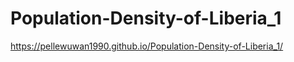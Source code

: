 # Population-Density-of-Liberia_1
https://pellewuwan1990.github.io/Population-Density-of-Liberia_1/
